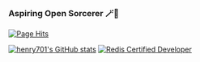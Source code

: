 ### Aspiring Open Sorcerer 🪄🎇

[![Page Hits](https://hits.seeyoufarm.com/api/count/incr/badge.svg?url=https%3A%2F%2Fgithub.com%2Fhenry701&count_bg=%2379C83D&title_bg=%23555555&icon=github.svg&icon_color=%23FFFFFF&title=hits&edge_flat=false)](https://hits.seeyoufarm.com)

[![henry701's GitHub stats](https://github-readme-stats.vercel.app/api?username=henry701&theme=synthwave)](https://github.com/anuraghazra/github-readme-stats)
[![Redis Certified Developer](https://images.credential.net/badge/tiny/09li63qd_badge.png)](https://www.credential.net/c7dcac96-9142-481f-ba6e-467f08ebff0d)
